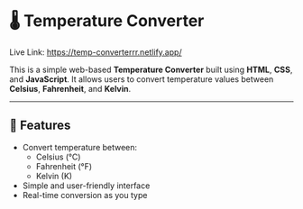 # 🌡️ Temperature Converter
Live Link: https://temp-converterrr.netlify.app/

This is a simple web-based **Temperature Converter** built using **HTML**, **CSS**, and **JavaScript**. It allows users to convert temperature values between **Celsius**, **Fahrenheit**, and **Kelvin**.

---

## 🔧 Features

- Convert temperature between:
  - Celsius (°C)
  - Fahrenheit (°F)
  - Kelvin (K)
- Simple and user-friendly interface
- Real-time conversion as you type
